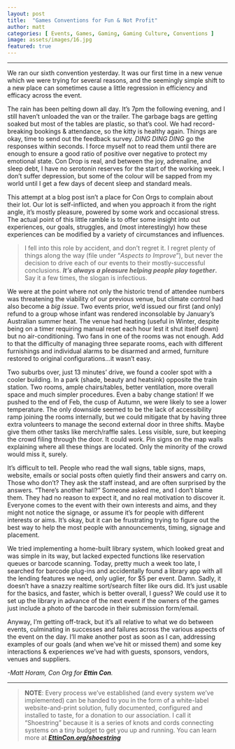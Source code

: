 ```yaml
---
layout: post
title:  "Games Conventions for Fun & Not Profit"
author: matt
categories: [ Events, Games, Gaming, Gaming Culture, Conventions ]
image: assets/images/16.jpg
featured: true
---
```

<section name="7f31" class="section section--body section--first"><div class="section-divider"><hr class="section-divider"></div><div class="section-content"><div class="section-inner sectionLayout--insetColumn"><p name="c1eb" id="c1eb" class="graf graf--p graf-after--h3">We ran our sixth convention yesterday. It was our first time in a new venue which we were trying for several reasons, and the seemingly simple shift to a new place can sometimes cause a little regression in efficiency and efficacy across the event.</p><p name="7410" id="7410" class="graf graf--p graf-after--p">The rain has been pelting down all day. It’s 7pm the following evening, and I still haven’t unloaded the van or the trailer. The garbage bags are getting soaked but most of the tables are plastic, so that’s cool. We had record-breaking bookings &amp; attendance, so the kitty is healthy again. Things are okay, time to send out the feedback survey. <em class="markup--em markup--p-em">DING DING DING</em> go the responses within seconds. I force myself not to read them until there are enough to ensure a good ratio of positive over negative to protect my emotional state. Con Drop is real, and between the joy, adrenaline, and sleep debt, I have no serotonin reserves for the start of the working week. I don’t suffer depression, but some of the colour will be sapped from my world until I get a few days of decent sleep and standard meals.</p><p name="96ef" id="96ef" class="graf graf--p graf-after--p">This attempt at a blog post isn’t a place for Con Orgs to complain about their lot. Our lot is self-inflicted, and when you approach it from the right angle, it’s mostly pleasure, powered by some work and occasional stress. The actual point of this little ramble is to offer some insight into out experiences, our goals, struggles, and (most interestingly) how these experiences can be modified by a variety of circumstances and influences.</p><blockquote name="8a2b" id="8a2b" class="graf graf--blockquote graf-after--p">I fell into this role by accident, and don’t regret it. I regret plenty of things along the way (file under “<em class="markup--em markup--blockquote-em">Aspects to Improve</em>”), but never the decision to drive each of our events to their mostly-successful conclusions. <strong class="markup--strong markup--blockquote-strong"><em class="markup--em markup--blockquote-em">It’s always a pleasure helping people play together</em>.</strong> Say it a few times, the slogan is infectious.</blockquote><p name="7701" id="7701" class="graf graf--p graf-after--blockquote">We were at the point where not only the historic trend of attendee numbers was threatening the viability of our previous venue, but climate control had also become a <em class="markup--em markup--p-em">big issue</em>. Two events prior, we’d issued our first (and only) refund to a group whose infant was rendered inconsolable by January’s Australian summer heat. The venue had heating (useful in Winter, despite being on a timer requiring manual reset each hour lest it shut itself down) but no air-conditioning. Two fans in one of the rooms was not enough. Add to that the difficulty of managing three separate rooms, each with different furnishings and individual alarms to be disarmed and armed, furniture restored to original configurations…it wasn’t easy.</p><p name="4048" id="4048" class="graf graf--p graf-after--p">Two suburbs over, just 13 minutes’ drive, we found a cooler spot with a cooler building. In a park (shade, beauty and heatsink) opposite the train station. Two rooms, ample chairs/tables, better ventilation, more overall space and much simpler procedures. Even a baby change station! If we pushed to the end of Feb, the cusp of Autumn, we were likely to see a lower temperature. The only downside seemed to be the lack of accessibility ramp joining the rooms internally, but we could mitigate that by having three extra volunteers to manage the second external door in three shifts. Maybe give them other tasks like merch/raffle sales. Less visible, sure, but keeping the crowd filing through the door. It could work. Pin signs on the map walls explaining where all these things are located. Only the minority of the crowd would miss it, surely.</p><p name="2f90" id="2f90" class="graf graf--p graf-after--p">It’s difficult to tell. People who read the wall signs, table signs, maps, website, emails or social posts often quietly find their answers and carry on. Those who don’t? They ask the staff instead, and are often surprised by the answers. “There’s another hall?” Someone asked me, and I don’t blame them. They had no reason to expect it, and no real motivation to discover it. Everyone comes to the event with their own interests and aims, and they might not notice the signage, or assume it’s for people with different interests or aims. It’s okay, but it can be frustrating trying to figure out the best way to help the most people with announcements, timing, signage and placement.</p><p name="7c46" id="7c46" class="graf graf--p graf-after--p">We tried implementing a home-built library system, which looked great and was simple in its way, but lacked expected functions like reservation queues or barcode scanning. Today, pretty much a week too late, I searched for barcode plug-ins and accidentally found a library app with all the lending features we need, only uglier, for $5 per event. Damn. Sadly, it doesn’t have a snazzy realtime sort/search filter like ours did. It’s just usable for the basics, and faster, which is better overall, I guess? We could use it to set up the library in advance of the next event if the owners of the games just include a photo of the barcode in their submission form/email.</p><p name="95bb" id="95bb" class="graf graf--p graf-after--p">Anyway, I’m getting off-track, but it’s all relative to what we do between events, culminating in successes and failures across the various aspects of the event on the day. I’ll make another post as soon as I can, addressing examples of our goals (and when we’ve hit or missed them) and some key interactions &amp; experiences we’ve had with guests, sponsors, vendors, venues and suppliers.</p><p name="5de3" id="5de3" class="graf graf--p graf-after--p graf--trailing"><em class="markup--em markup--p-em">-Matt Horam, Con Org for </em><strong class="markup--strong markup--p-strong"><em class="markup--em markup--p-em">Ettin Con</em></strong><em class="markup--em markup--p-em">.</em></p></div></div></section><section name="68c9" class="section section--body section--last"><div class="section-divider"><hr class="section-divider"></div><div class="section-content"><div class="section-inner sectionLayout--insetColumn"><blockquote name="f292" id="f292" class="graf graf--blockquote graf--leading graf--trailing"><strong class="markup--strong markup--blockquote-strong">NOTE</strong>: Every process we’ve established (and every system we’ve implemented) can be handed to you in the form of a white-label website-and-print solution, fully documented, configured and installed to taste, for a donation to our association. I call it “Shoestring” because it is a series of knots and cords connecting systems on a tiny budget to get you up and running. You can learn more at <a href="https://EttinCon.org/shoestring" data-href="https://EttinCon.org/shoestring" class="markup--anchor markup--blockquote-anchor" rel="noopener" target="_blank"><strong class="markup--strong markup--blockquote-strong"><em class="markup--em markup--blockquote-em">EttinCon.org/shoestring</em></strong></a></blockquote></div></div></section>

